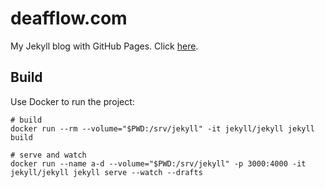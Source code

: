# deafflow.com
My Jekyll blog with GitHub Pages. Click [here](http://deafflow.com).

## Build

Use Docker to run the project:
```
# build
docker run --rm --volume="$PWD:/srv/jekyll" -it jekyll/jekyll jekyll build

# serve and watch
docker run --name a-d --volume="$PWD:/srv/jekyll" -p 3000:4000 -it jekyll/jekyll jekyll serve --watch --drafts
```
